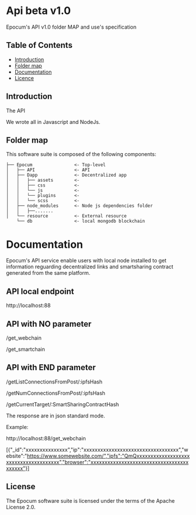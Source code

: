 # Api beta v1.0

Epocum's API v1.0 folder MAP and use's specification

## Table of Contents

*   [Introduction](#introduction)
*   [Folder map](#folder-map)
*   [Documentation](#documentation)
*   [Licence](#license)

## Introduction

The API 

We wrote all in Javascript and NodeJs.

## Folder map

This software suite is composed of the following components:

```
├── Epocum                <- Top-level
│   ├── API               <- API
│   ├── Dapp              <- Decentralized app
│   │   ├── assets        <- 
│   │   ├── css           <-
│   │   └── js        	  <-
│   │   └── plugins       <-
│   │   └── scss          <-
│   ├── node_modules      <- Node js dependencies folder
│   │   ├──.......
│   └── resource          <- External resource
    └── db                <- local mongodb blockchain
```
# Documentation

Epocum's API service enable users with local node installed to get information reguarding decentralized links and smartsharing contract generated from the same platform.

## API local endpoint

http://localhost:88

## API with NO parameter

/get_webchain
	
/get_smartchain

## API with END parameter

/getListConnectionsFromPost/:ipfsHash

/getNumConnectionsFromPost/:ipfsHash

/getCurrentTarget/:SmartSharingContractHash


The response are in json standard mode.

Example:

http://localhost:88/get_webchain

[{"_id":"xxxxxxxxxxxxxxx","ip":"xxxxxxxxxxxxxxxxxxxxxxxxxxxxxxxxxx","website":"https://www.somewebsite.com/","ipfs":"QmQxxxxxxxxxxxxxxxxxxxxxxxxxxxxxxxxxxxxxx","browser":"xxxxxxxxxxxxxxxxxxxxxxxxxxxxxxxxxxxxxxxxx"}]

## License

The Epocum software suite is licensed under the terms of the Apache License 2.0.
